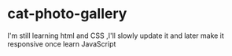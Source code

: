 # cat-photo-gallery
I'm still learning html and CSS ,I'll slowly update it and later make it responsive once learn JavaScript
